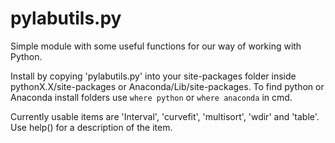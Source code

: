 # pylabutils.py

Simple module with some useful functions for our way of working with Python.

Install by copying 'pylabutils.py' into your site-packages folder inside pythonX.X/site-packages or Anaconda/Lib/site-packages. To find python or Anaconda install folders use `where python` or `where anaconda` in cmd.

Currently usable items are 'Interval', 'curvefit', 'multisort', 'wdir' and 'table'. Use help() for a description of the item.
